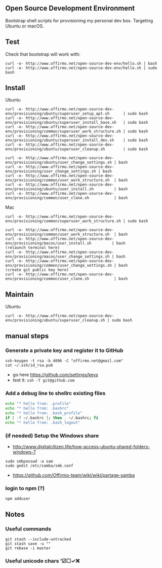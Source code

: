 ## Open Source Development Environment

Bootstrap shell scripts for provisioning my personal dev box. Targeting Ubuntu or macOS.


## Test
Check that bootstrap will work with:
```
curl -o- http://www.offirmo.net/open-source-dev-env/hello.sh | bash
curl -o- http://www.offirmo.net/open-source-dev-env/hello.sh | sudo bash
```


## Install

Ubuntu

```
curl -o- http://www.offirmo.net/open-source-dev-env/provisioning/ubuntu/superuser_setup_apt.sh      | sudo bash
curl -o- http://www.offirmo.net/open-source-dev-env/provisioning/ubuntu/superuser_install_base.sh   | sudo bash
curl -o- http://www.offirmo.net/open-source-dev-env/provisioning/common/superuser_work_structure.sh | sudo bash
curl -o- http://www.offirmo.net/open-source-dev-env/provisioning/ubuntu/superuser_install_dev.sh    | sudo bash
curl -o- http://www.offirmo.net/open-source-dev-env/provisioning/ubuntu/superuser_cleanup.sh        | sudo bash

curl -o- http://www.offirmo.net/open-source-dev-env/provisioning/ubuntu/user_change_settings.sh | bash
curl -o- http://www.offirmo.net/open-source-dev-env/provisioning/user_change_settings.sh | bash
curl -o- http://www.offirmo.net/open-source-dev-env/provisioning/common/user_work_structure.sh  | bash
curl -o- http://www.offirmo.net/open-source-dev-env/provisioning/ubuntu/user_install.sh         | bash
curl -o- http://www.offirmo.net/open-source-dev-env/provisioning/common/user_clone.sh           | bash
```

Mac

```
curl -o- http://www.offirmo.net/open-source-dev-env/provisioning/common/superuser_work_structure.sh | sudo bash

curl -o- http://www.offirmo.net/open-source-dev-env/provisioning/common/user_work_structure.sh  | bash
curl -o- http://www.offirmo.net/open-source-dev-env/provisioning/macos/user_install.sh         | bash
(relaunch terminal here)
curl -o- http://www.offirmo.net/open-source-dev-env/provisioning/macos/user_change_settings.sh | bash
curl -o- http://www.offirmo.net/open-source-dev-env/provisioning/common/user_change_settings.sh | bash
(create git public key here)
curl -o- http://www.offirmo.net/open-source-dev-env/provisioning/common/user_clone.sh           | bash
```


## Maintain

Ubuntu

```
curl -o- http://www.offirmo.net/open-source-dev-env/provisioning/ubuntu/superuser_cleanup.sh | sudo bash
```


## manual steps

### Generate a private key and register it to GitHub
```
ssh-keygen -t rsa -b 4096 -C "offirmo.net@gmail.com"
cat ~/.ssh/id_rsa.pub 
```
* go here https://github.com/settings/keys
* test it: `ssh -T git@github.com`

### Add a debug line to shellrc existing files
```bash
echo "* hello from: .profile"
echo "* hello from: .bashrc"
echo "* hello from: .bash_profile"
if [ -f ~/.bashrc ]; then . ~/.bashrc; fi
echo "* hello from: .bash_logout"
```

### (if needed) Setup the Windows share
* http://www.digitalcitizen.life/how-access-ubuntu-shared-folders-windows-7
```
sudo smbpasswd -a sam
sudo gedit /etc/samba/smb.conf
```
* https://github.com/Offirmo-team/wiki/wiki/partage-samba

### login to npm (?)
```
npm adduser
```



## Notes

### Useful commands
```
git stash --include-untracked
git stash save -u ""
git rebase -i master
```

### Useful unicode chars ’☑☐✓❌


